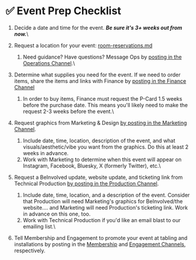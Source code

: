 # ✅ Event Prep Checklist

1. Decide a date and time for the event. _**Be sure it's 3+ weeks out from now.**_\

2. Request a location for your event: [room-reservations.md](team-resources/operations/room-reservations.md "mention")
   1. Need guidance? Have questions? Message Ops by [posting in the Operations Channel](https://teams.microsoft.com/l/channel/19%3A4aea2c986d9b484e9133233e399df69d%40thread.tacv2/Operations?groupId=13a3570e-1587-4b29-9596-18efe1cf3500\&tenantId=1113be34-aed1-4d00-ab4b-cdd02510be91).\

3. Determine what supplies you need for the event. If we need to order items, share the items and links with Finance by [posting in the Finance Channel](https://teams.microsoft.com/l/channel/19%3A59f8569e53644af0bc8e0df1b8d0c750%40thread.tacv2/Finance?groupId=13a3570e-1587-4b29-9596-18efe1cf3500\&tenantId=1113be34-aed1-4d00-ab4b-cdd02510be91)
   1. In order to buy items, Finance must request the P-Card 1.5 weeks before the purchase date. This means you'll likely need to make the request 2-3 weeks before the event.\

4. Request graphics from Marketing & Design [by posting in the Marketing Channel](https://teams.microsoft.com/l/channel/19%3A4012b1eef8ec4ed5b2c0717e8e0a877c%40thread.tacv2/Marketing?groupId=13a3570e-1587-4b29-9596-18efe1cf3500\&tenantId=1113be34-aed1-4d00-ab4b-cdd02510be91).
   1. Include date, time, location, description of the event, and what visuals/aesthetic/vibe you want from the graphics. Do this at least 2 weeks in advance.
   2. Work with Marketing to determine when this event will appear on Instagram, Facebook, Bluesky, X (formerly Twitter), etc.\

5. Request a BeInvolved update, website update, and ticketing link from Technical Production [by posting in the Production Channel](https://teams.microsoft.com/l/channel/19%3A2720a2c80e8e408284aac139f0a740d0%40thread.tacv2/Production?groupId=13a3570e-1587-4b29-9596-18efe1cf3500\&tenantId=1113be34-aed1-4d00-ab4b-cdd02510be91).&#x20;
   1. Include date, time, location, and a description of the event. Consider that Production will need Marketing's graphics for BeInvolved/the website.... and Marketing will need Production's ticketing link. Work in advance on this one, too.
   2. Work with Technical Production if you'd like an email blast to our emailing list.\

6. Tell Membership and Engagement to promote your event at tabling and installations by posting in the [Membership](https://teams.microsoft.com/l/channel/19%3A8f7fc616d4204a53984126c1a68a71e5%40thread.tacv2/Membership?groupId=13a3570e-1587-4b29-9596-18efe1cf3500\&tenantId=1113be34-aed1-4d00-ab4b-cdd02510be91) and [Engagement Channels](https://teams.microsoft.com/l/channel/19%3Add0cca6bcb454b4a96fae0a2ddec2932%40thread.tacv2/Engagement?groupId=13a3570e-1587-4b29-9596-18efe1cf3500\&tenantId=1113be34-aed1-4d00-ab4b-cdd02510be91), respectively.&#x20;
